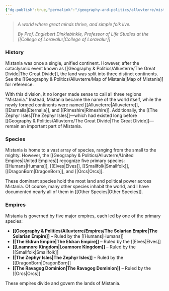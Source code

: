 ```yaml
---
{"dg-publish":true,"permalink":"/geography-and-politics/alluvterre/mistania/"}
---
```



> _A world where great minds thrive, and simple folk live._
> 
> _By Prof. Englebert Dinklebinkle, Professor of Life Studies at the [[College of Loravalur\|College of Loravalur]]_

### History

Mistania was once a single, unified continent. However, after the cataclysmic event known as [[Geography & Politics/Alluvterre/The Great Divide\|The Great Divide]], the land was split into three distinct continents. See the [[Geography & Politics/Alluvterre/Map of Mistania\|Map of Mistania]] for reference.

With this division, it no longer made sense to call all three regions "Mistania." Instead, Mistania became the name of the world itself, while the newly formed continents were named [[Alluveterre\|Alluveterre]], [[Eternalia\|Eternalia]], and [[Rimeshire\|Rimeshire]]. Additionally, the [[The Zephyr Isles\|The Zephyr Isles]]—which had existed long before [[Geography & Politics/Alluvterre/The Great Divide\|The Great Divide]]—remain an important part of Mistania.

### Species

Mistania is home to a vast array of species, ranging from the small to the mighty. However, the [[Geography & Politics/Alluvterre/United Empires\|United Empires]] recognize five primary species: [[Humans\|Humans]], [[Elves\|Elves]], [[Smallfolk\|Smallfolk]], [[DragonBorn\|DragonBorn]], and [[Orcs\|Orcs]].

These dominant species hold the most land and political power across Mistania. Of course, many other species inhabit the world, and I have documented nearly all of them in [[Other Species\|Other Species]].

### Empires

Mistania is governed by five major empires, each led by one of the primary species:

- **[[Geography & Politics/Alluvterre/Empires/The Solarian Empire\|The Solarian Empire]]** – Ruled by the [[Humans\|Humans]]
- **[[The Eldran Empire\|The Eldran Empire]]** – Ruled by the [[Elves\|Elves]]
- **[[Loamnore Kingdom\|Loamnore Kingdom]]** – Ruled by the [[Smallfolk\|Smallfolk]]
- **[[The Zephyr Isles\|The Zephyr Isles]]** – Ruled by the [[DragonBorn\|DragonBorn]]
- **[[The Ravagog Dominion\|The Ravagog Dominion]]** – Ruled by the [[Orcs\|Orcs]]

These empires divide and govern the lands of Mistania.